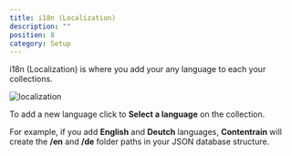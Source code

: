 ```yaml
---
title: i18n (Localization)
description: ""
position: 8
category: Setup
---
```


i18n (Localization) is where you add your any language to each your collections.

![localization](/images/i18n.png)

To add a new language click to **Select a language** on the collection.

For example, if you add **English** and **Deutch** languages, **Contentrain** will create the **/en** and **/de** folder paths in your JSON database structure.